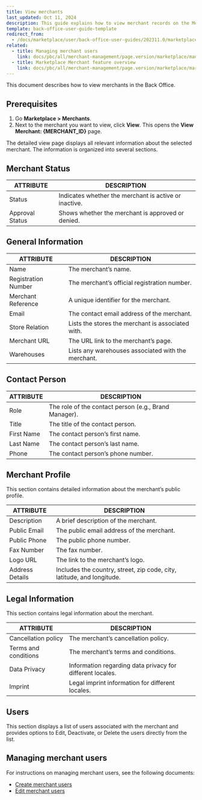 ```yaml
---
title: View merchants
last_updated: Oct 11, 2024
description: This guide explains how to view merchant records on the Merchants page.
template: back-office-user-guide-template
redirect_from:
  - /docs/marketplace/user/back-office-user-guides/202311.0/marketplace/merchants/managing-merchants.html
related:
  - title: Managing merchant users
    link: docs/pbc/all/merchant-management/page.version/marketplace/manage-in-the-back-office/manage-merchants-and-merchant-users-in-the-back-office.html
  - title: Marketplace Merchant feature overview
    link: docs/pbc/all/merchant-management/page.version/marketplace/marketplace-merchant-feature-overview/marketplace-merchant-feature-overview.html
---
```


This document describes how to view merchants in the Back Office.

## Prerequisites

1. Go **Marketplace&nbsp;<span aria-label="and then">></span> Merchants**.
2. Next to the merchant you want to view, click **View**.
    This opens the **View Merchant: {MERCHANT_ID}** page.

The detailed view page displays all relevant information about the selected merchant. The information is organized into several sections.

## Merchant Status

| ATTRIBUTE       | DESCRIPTION                                           |
|-----------------|-------------------------------------------------------|
| Status          | Indicates whether the merchant is active or inactive. |
| Approval Status | Shows whether the merchant is approved or denied.     |

## General Information

| ATTRIBUTE            | DESCRIPTION                                        |
|----------------------|----------------------------------------------------|
| Name                 | The merchant’s name.                               |
| Registration Number  | The merchant’s official registration number.       |
| Merchant Reference   | A unique identifier for the merchant.              |
| Email                | The contact email address of the merchant.         |
| Store Relation       | Lists the stores the merchant is associated with.  |
| Merchant URL         | The URL link to the merchant’s page.               |
| Warehouses           | Lists any warehouses associated with the merchant. |

## Contact Person

| ATTRIBUTE  | DESCRIPTION                                           |
|------------|-------------------------------------------------------|
| Role       | The role of the contact person (e.g., Brand Manager). |
| Title      | The title of the contact person.                      |
| First Name | The contact person’s first name.                      |
| Last Name  | The contact person’s last name.                       |
| Phone      | The contact person’s phone number.                    |

## Merchant Profile

This section contains detailed information about the merchant’s public profile.

| ATTRIBUTE       | DESCRIPTION                                                              |
|-----------------|--------------------------------------------------------------------------|
| Description     | A brief description of the merchant.                                     |
| Public Email    | The public email address of the merchant.                                |
| Public Phone    | The public phone number.                                                 |
| Fax Number      | The fax number.                                                          |
| Logo URL        | The link to the merchant’s logo.                                         |
| Address Details | Includes the country, street, zip code, city, latitude, and longitude.   |

## Legal Information

This section contains legal information about the merchant.

| ATTRIBUTE            | DESCRIPTION                                                |
|----------------------|------------------------------------------------------------|
| Cancellation policy  | The merchant’s cancellation policy.                        |
| Terms and conditions | The merchant’s terms and conditions.                       |
| Data Privacy         | Information regarding data privacy for different locales.  |
| Imprint              | Legal imprint information for different locales.           |

## Users

This section displays a list of users associated with the merchant and provides options to Edit, Deactivate, or Delete the users directly from the list.

## Managing merchant users

For instructions on managing merchant users, see the following documents:
* [Create merchant users](/docs/pbc/all/merchant-management/{{page.version}}/marketplace/manage-in-the-back-office/manage-merchant-users/create-merchant-users.html)
* [Edit merchant users](/docs/pbc/all/merchant-management/{{page.version}}/marketplace/manage-in-the-back-office/manage-merchant-users/edit-merchant-users.html)
